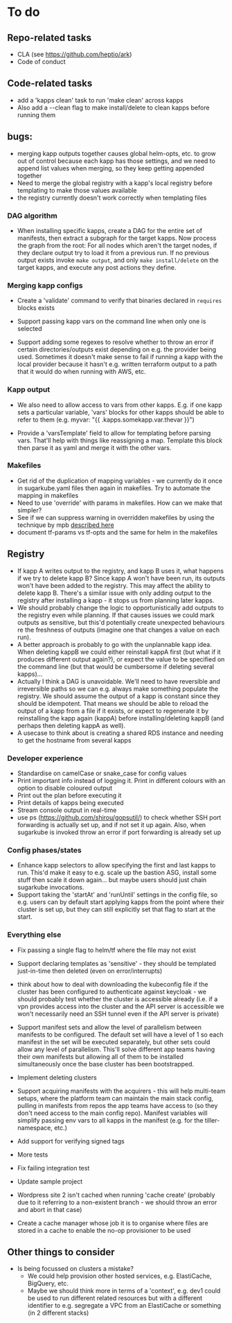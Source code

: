 # To do
## Repo-related tasks
* CLA (see https://github.com/heptio/ark)
* Code of conduct

## Code-related tasks
* add a 'kapps clean' task to run 'make clean' across kapps
* Also add a --clean flag to make install/delete to clean kapps before running them

## bugs:
* merging kapp outputs together causes global helm-opts, etc. to grow out of control because each kapp has
  those settings, and we need to append list values when merging, so they keep getting appended together
* Need to merge the global registry with a kapp's local registry before templating to make those values available
* the registry currently doesn't work correctly when templating files

### DAG algorithm
* When installing specific kapps, create a DAG for the entire set of manifests, then extract a subgraph for the target
  kapps. Now process the graph from the root: For all nodes which aren't the target nodes, if they declare output try 
  to load it from a previous run. If no previous output exists invoke `make output`, and only `make install/delete`
  on the target kapps, and execute any post actions they define.

### Merging kapp configs
* Create a 'validate' command to verify that binaries declared in `requires` blocks exists

* Support passing kapp vars on the command line when only one is selected

* Support adding some regexes to resolve whether to throw an error if certain directories/outputs exist
  depending on e.g. the provider being used. Sometimes it doesn't make sense to fail if running a 
  kapp with the local provider because it hasn't e.g. written terraform output to a path that it 
  would do when running with AWS, etc. 

### Kapp output
* We also need to allow access to vars from other kapps. E.g. if one kapp sets a particular variable, 
  'vars' blocks for other kapps should be able to refer to them (e.g. myvar: "{{ .kapps.somekapp.var.thevar }}")

* Provide a 'varsTemplate' field to allow for templating before parsing vars. That'll help with things like reassigning
  a map. Template this block then parse it as yaml and merge it with the other vars.

### Makefiles
* Get rid of the duplication of mapping variables - we currently do it once in sugarkube.yaml files then
  again in makefiles. Try to automate the mapping in makefiles
* Need to use 'override' with params in makefiles. How can we make that simpler?
* See if we can suppress warning in overridden makefiles by using the technique
  by mpb [described here](https://stackoverflow.com/questions/11958626/make-file-warning-overriding-commands-for-target)
* document  tf-params vs tf-opts and the same for helm in the makefiles

## Registry
* If kapp A writes output to the registry, and kapp B uses it, what happens if we try to delete kapp B? Since
  kapp A won't have been run, its outputs won't have been added to the registry. This may affect the ability to
  delete kapp B. There's a similar issue with only adding output to the registry after installing a kapp - it 
  stops us from planning later kapps.
* We should probably change the logic to opportunistically add outputs to the registry even while planning. If 
  that causes issues we could mark outputs as sensitive, but this'd potentially create unexpected behaviours re
  the freshness of outputs (imagine one that changes a value on each run).
* A better approach is probably to go with the unplannable kapp idea. When deleting kappB we could either
  reinstall kappA first (but what if it produces different output again?), or expect the value to be specified
  on the command line (but that would be cumbersome if deleting several kapps)...
* Actually I think a DAG is unavoidable. We'll need to have reversible and irreversible paths so we can
  e.g. always make something populate the registry. We should assume the output of a kapp is constant since
  they should be idempotent. That means we should be able to reload the output of a kapp from a file if it
  exists, or expect to regenerate it by reinstalling the kapp again (kappA) before installing/deleting
  kappB (and perhaps then deleting kappA as well).
* A usecase to think about is creating a shared RDS instance and needing to get the hostname from several kapps 

### Developer experience
* Standardise on camelCase or snake_case for config values
* Print important info instead of logging it. Print in different colours with an option to disable coloured output
* Print out the plan before executing it
* Print details of kapps being executed
* Stream console output in real-time
* use ps (https://github.com/shirou/gopsutil/) to check whether SSH port forwarding is actually set up, and 
  if not set it up again. Also, when sugarkube is invoked throw an error if port forwarding is already set up
  
### Config phases/states
* Enhance kapp selectors to allow specifying the first and last kapps to run. This'd make it easy to e.g. scale up
  the bastion ASG, install some stuff then scale it down again... but maybe users should just chain sugarkube 
  invocations.
* Support taking the 'startAt' and 'runUntil' settings in the config file, so e.g. users can by default 
  start applying kapps from the point where their cluster is set up, but they can still explicitly set that
  flag to start at the start.

### Everything else
* Fix passing a single flag to helm/tf where the file may not exist
* Support declaring templates as 'sensitive' - they should be templated just-in-time then deleted (even on error/interrupts)
* think about how to deal with downloading the kubeconfig file if the cluster has been configured to authenticate
  against keycloak - we should probably test whether the cluster is accessible already (i.e. if a vpn provides access
  into the cluster and the API server is accessible we won't necessarily need an SSH tunnel even if the API server
  is private)

* Support manifest sets and allow the level of parallelism between manifests to be configured. The default
  set will have a level of 1 so each manifest in the set will be executed separately, but other sets
  could allow any level of parallelism. This'll solve different app teams having their own manifests but
  allowing all of them to be installed simultaneously once the base cluster has been bootstrapped.

* Implement deleting clusters
  
* Support acquiring manifests with the acquirers - this will help multi-team setups, where the platform team can 
  maintain the main stack config, pulling in manifests from repos the app teams have access to (so they don't need
  access to the main config repo). Manifest variables will simplify passing env vars to all kapps in the manifest
  (e.g. for the tiller-namespace, etc.)

* Add support for verifying signed tags
* More tests 
* Fix failing integration test

* Update sample project
* Wordpress site 2 isn't cached when running 'cache create' (probably due to it referring to a non-existent branch - 
  we should throw an error and abort in that case)

* Create a cache manager whose job it is to organise where files are stored in a cache to enable the no-op provisioner to be used

## Other things to consider
* Is being focussed on clusters a mistake? 
    * We could help provision other hosted services, e.g. ElastiCache, BigQuery, etc. 
    * Maybe we should think more in terms of a 'context', e.g. dev1 could be used to run different related
      resources but with a different identifier to e.g. segregate a VPC from an ElastiCache or something (in 2 
      different stacks)
  